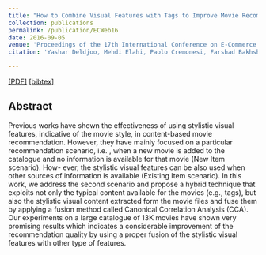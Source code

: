 ```yaml
---
title: "How to Combine Visual Features with Tags to Improve Movie Recommendation Accuracy?"
collection: publications
permalink: /publication/ECWeb16
date: 2016-09-05
venue: 'Proceedings of the 17th International Conference on E-Commerce and Web Technologies'
citation: 'Yashar Deldjoo, Mehdi Elahi, Paolo Cremonesi, Farshad Bakhshandegan Moghaddam, Andrea Luigi Edoardo Caielli <i> Proceedings of the 17th International Conference on E-Commerce and Web Technologies </i><b>(EC-Web 2016)</b>.'

---
```


[[PDF]](https://re.public.polimi.it/retrieve/handle/11311/1031993/226566/Ec-Web2016-camera-ready.pdf)  [[bibtex]](https://github.com/yasdel/yasdel.github.io/tree/master/_publications/ECWeb16.bib) 



## Abstract

Previous works have shown the effectiveness of using stylistic visual features, indicative of the movie style, in content-based movie recommendation. However, they have mainly focused on a particular recommendation scenario, i.e. , when a new movie is added to the catalogue and no information is available for that movie (New Item scenario). How- ever, the stylistic visual features can be also used when other sources of information is available (Existing Item scenario).
In this work, we address the second scenario and propose a hybrid technique that exploits not only the typical content available for the movies (e.g., tags), but also the stylistic visual content extracted form the movie files and fuse them by applying a fusion method called Canonical Correlation Analysis (CCA). Our experiments on a large catalogue of 13K movies have shown very promising results which indicates a considerable improvement of the recommendation quality by using a proper fusion of the stylistic visual features with other type of features.